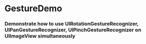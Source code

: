 # GestureDemo
### Demonstrate how to use UIRotationGestureRecognizer, UIPanGestureRecognizer, UIPinchGestureRecognizer on UIImageView simultaneously  

